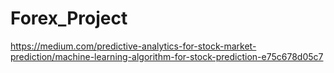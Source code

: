 # Forex_Project

https://medium.com/predictive-analytics-for-stock-market-prediction/machine-learning-algorithm-for-stock-prediction-e75c678d05c7
